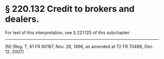 # § 220.132   Credit to brokers and dealers.

For text of this interpretation, see § 221.125 of this subchapter. 



---

[N] [Reg. T, 61 FR 60167, Nov. 26, 1996, as amended at 72 FR 70486, Dec. 12, 2007]




